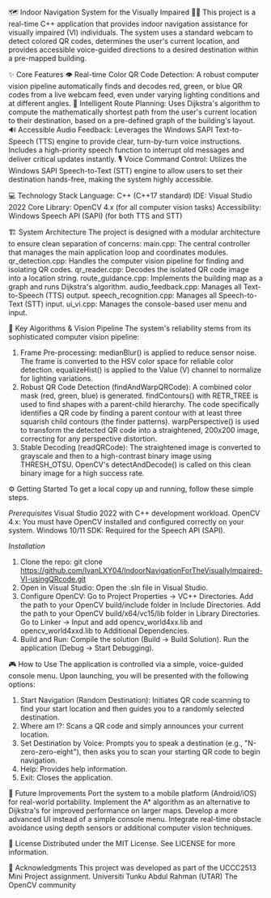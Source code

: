 🗺️ Indoor Navigation System for the Visually Impaired 🧑‍🦯
This project is a real-time C++ application that provides indoor navigation assistance for visually impaired (VI) individuals. The system uses a standard webcam to detect colored QR codes, determines the user's current location, and provides accessible voice-guided directions to a desired destination within a pre-mapped building.

✨ Core Features
  👁️ Real-time Color QR Code Detection: A robust computer vision pipeline automatically finds and decodes red, green, or blue QR codes from a live webcam feed, even under varying lighting conditions and at different angles.
  🧠 Intelligent Route Planning: Uses Dijkstra's algorithm to compute the mathematically shortest path from the user's current location to their destination, based on a pre-defined graph of the building's layout.
  🔊 Accessible Audio Feedback: Leverages the Windows SAPI Text-to-Speech (TTS) engine to provide clear, turn-by-turn voice instructions. Includes a high-priority speech function to interrupt old messages and deliver critical updates instantly.
  🎙️ Voice Command Control: Utilizes the Windows SAPI Speech-to-Text (STT) engine to allow users to set their destination hands-free, making the system highly accessible.

💻 Technology Stack
  Language: C++ (C++17 standard)
  IDE: Visual Studio 2022
  Core Library: OpenCV 4.x (for all computer vision tasks)
  Accessibility: Windows Speech API (SAPI) (for both TTS and STT)

🏗️ System Architecture
The project is designed with a modular architecture to ensure clean separation of concerns:
  main.cpp: The central controller that manages the main application loop and coordinates modules.
  qr_detection.cpp: Handles the computer vision pipeline for finding and isolating QR codes.
  qr_reader.cpp: Decodes the isolated QR code image into a location string.
  route_guidance.cpp: Implements the building map as a graph and runs Dijkstra's algorithm.
  audio_feedback.cpp: Manages all Text-to-Speech (TTS) output.
  speech_recognition.cpp: Manages all Speech-to-Text (STT) input.
  ui_vi.cpp: Manages the console-based user menu and input.

🤖 Key Algorithms & Vision Pipeline
The system's reliability stems from its sophisticated computer vision pipeline:
1. Frame Pre-processing:
  medianBlur() is applied to reduce sensor noise.
  The frame is converted to the HSV color space for reliable color detection.
  equalizeHist() is applied to the Value (V) channel to normalize for lighting variations.
2. Robust QR Code Detection (findAndWarpQRCode):
  A combined color mask (red, green, blue) is generated.
  findContours() with RETR_TREE is used to find shapes with a parent-child hierarchy.
  The code specifically identifies a QR code by finding a parent contour with at least three squarish child contours (the finder patterns).
  warpPerspective() is used to transform the detected QR code into a straightened, 200x200 image, correcting for any perspective distortion.
3. Stable Decoding (readQRCode):
  The straightened image is converted to grayscale and then to a high-contrast binary image using THRESH_OTSU.
  OpenCV's detectAndDecode() is called on this clean binary image for a high success rate.

⚙️ Getting Started
To get a local copy up and running, follow these simple steps.

*Prerequisites*
  Visual Studio 2022 with C++ development workload.
  OpenCV 4.x: You must have OpenCV installed and configured correctly on your system.
  Windows 10/11 SDK: Required for the Speech API (SAPI).

*Installation*
1. Clone the repo:
  git clone https://github.com/IvanLXY04/IndoorNavigationForTheVisuallyImpaired-VI-usingQRcode.git
2. Open in Visual Studio:
  Open the .sln file in Visual Studio.
3. Configure OpenCV:
  Go to Project Properties -> VC++ Directories.
  Add the path to your OpenCV build/include folder in Include Directories.
  Add the path to your OpenCV build/x64/vc15/lib folder in Library Directories.
  Go to Linker -> Input and add opencv_world4xx.lib and opencv_world4xxd.lib to Additional Dependencies.
4. Build and Run:
  Compile the solution (Build -> Build Solution).
  Run the application (Debug -> Start Debugging).

🎮 How to Use
The application is controlled via a simple, voice-guided console menu. Upon launching, you will be presented with the following options:
  1. Start Navigation (Random Destination): Initiates QR code scanning to find your start location and then guides you to a randomly selected destination.
  2. Where am I?: Scans a QR code and simply announces your current location.
  3. Set Destination by Voice: Prompts you to speak a destination (e.g., "N-zero-zero-eight"), then asks you to scan your starting QR code to begin navigation.
  4. Help: Provides help information.
  5. Exit: Closes the application.

🚀 Future Improvements
  Port the system to a mobile platform (Android/iOS) for real-world portability.
  Implement the A* algorithm as an alternative to Dijkstra's for improved performance on larger maps.
  Develop a more advanced UI instead of a simple console menu.
  Integrate real-time obstacle avoidance using depth sensors or additional computer vision techniques.

📜 License
Distributed under the MIT License. See LICENSE for more information.

🙏 Acknowledgments
This project was developed as part of the UCCC2513 Mini Project assignment.
Universiti Tunku Abdul Rahman (UTAR)
The OpenCV community
